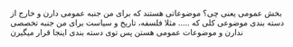 بخش عمومی یعنی چی؟
موضوعاتی هستند که برای من جنبه عمومی دارن و خارج از دسته بندی موضوعی کلی که .....
مثلا فلسفه، تاریخ و سیاست برای من جنبه تخصصی ندارن و موضوعات عمومی هستن پس توی دسته بندی اینجا قرار میگیرن